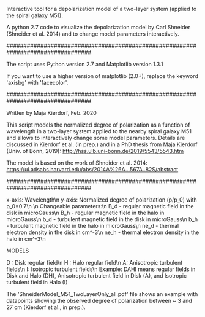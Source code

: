 Interactive tool for a depolarization model of a two-layer system (applied to the spiral galaxy M51).

A python 2.7 code to visualize the depolarization model by Carl Shneider (Shneider et al. 2014) and to change model parameters interactively. 

#################################################################################

The script uses Python version 2.7 and Matplotlib version 1.3.1

If you want to use a higher version of matplotlib (2.0+), replace the keyword 'axisbg' with 'facecolor'.

#################################################################################

Written by Maja Kierdorf, Feb. 2020

This script models the normalized degree of polarization as a function of wavelength in a two-layer system applied to the nearby spiral galaxy M51 and allows to interactively change some model parameters. 
Details are discussed in Kierdorf et al. (in prep.) and in a PhD thesis from Maja Kierdorf (Univ. of Bonn, 2019): http://hss.ulb.uni-bonn.de/2019/5543/5543.htm

The model is based on the work of Shneider et al. 2014: https://ui.adsabs.harvard.edu/abs/2014A%26A...567A..82S/abstract

#################################################################################

x-axis: Wavelength\n
y-axis: Normalized degree of polarization (p/p_0) with p_0=0.7\n
\n
Changeable parameters:\n
B_d - regular magnetic field in the disk in microGauss\n
B_h - regular magnetic field in the halo in microGauss\n
b_d - turbulent magnetic field in the disk in microGauss\n
b_h - turbulent magnetic field in the halo in microGauss\n
ne_d - thermal electron density in the disk in cm^-3\n
ne_h - thermal electron density in the halo in cm^-3\n

MODELS 

D : Disk regular field\n
H : Halo regular field\n
A: Anisotropic turbulent fields\n
I: Isotropic turbulent fields\n
Example: DAHI means regular fields in Disk and Halo (DH), Anisotropic turbulent field in Disk (A), and Isotropic turbulent field in Halo (I)

The 'ShneiderModel_M51_TwoLayerOnly_all.pdf' file shows an example with datapoints showing the observed degree of polarization between ~ 3 and 27 cm (Kierdorf et al., in prep.).
